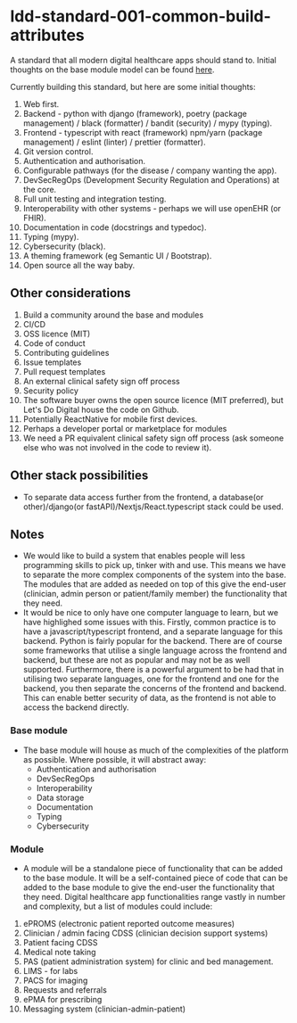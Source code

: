 # ldd-standard-001-common-build-attributes

A standard that all modern digital healthcare apps should stand to. Initial thoughts on the base module model can be found [here](https://letsdodigital.org/posts/2025-01-30-do-you-what-to-build-a-health-app/).

Currently building this standard, but here are some initial thoughts:

1. Web first.
2. Backend - python with django (framework), poetry (package management) / black (formatter) / bandit (security) / mypy (typing).
3. Frontend - typescript with react (framework) npm/yarn (package management) / eslint (linter) / prettier (formatter).
4. Git version control.
5. Authentication and authorisation.
6. Configurable pathways (for the disease / company wanting the app).
7. DevSecRegOps (Development Security Regulation and Operations) at the core.
8. Full unit testing and integration testing.
9. Interoperability with other systems - perhaps we will use openEHR (or FHIR).
10. Documentation in code (docstrings and typedoc).
11. Typing (mypy).
12. Cybersecurity (black).
13. A theming framework (eg Semantic UI / Bootstrap).
14. Open source all the way baby.

## Other considerations

1. Build a community around the base and modules
2. CI/CD
3. OSS licence (MIT)
4. Code of conduct
5. Contributing guidelines
6. Issue templates
7. Pull request templates
8. An external clinical safety sign off process
9. Security policy
10. The software buyer owns the open source licence (MIT preferred), but Let's Do Digital house the code on Github.
11. Potentially ReactNative for mobile first devices.
12. Perhaps a developer portal or marketplace for modules
13. We need a PR equivalent clinical safety sign off process (ask someone else who was not involved in the code to review it).

## Other stack possibilities

- To separate data access further from the frontend, a database(or other)/django(or fastAPI)/Nextjs/React.typescript stack could be used.

## Notes

- We would like to build a system that enables people will less programming skills to pick up, tinker with and use. This means we have to separate the more complex components of the system into the base. The modules that are added as needed on top of this give the end-user (clinician, admin person or patient/family member) the functionality that they need.
- It would be nice to only have one computer language to learn, but we have highlighed some issues with this. Firstly, common practice is to have a javascript/typescript frontend, and a separate language for this backend. Python is fairly popular for the backend. There are of course some frameworks that utilise a single language across the frontend and backend, but these are not as popular and may not be as well supported. Furthermore, there is a powerful argument to be had that in utilising two separate languages, one for the frontend and one for the backend, you then separate the concerns of the frontend and backend. This can enable better security of data, as the frontend is not able to access the backend directly.

### Base module

- The base module will house as much of the complexities of the platform as possible. Where possible, it will abstract away:
  - Authentication and authorisation
  - DevSecRegOps
  - Interoperability
  - Data storage
  - Documentation
  - Typing
  - Cybersecurity

### Module

- A module will be a standalone piece of functionality that can be added to the base module. It will be a self-contained piece of code that can be added to the base module to give the end-user the functionality that they need. Digital healthcare app functionalities range vastly in number and complexity, but a list of modules could include:

1. ePROMS (electronic patient reported outcome measures)
2. Clinician / admin facing CDSS (clinician decision support systems)
3. Patient facing CDSS
4. Medical note taking
5. PAS (patient administration system) for clinic and bed management.
6. LIMS - for labs
7. PACS for imaging
8. Requests and referrals
9. ePMA for prescribing
10. Messaging system (clinician-admin-patient)
